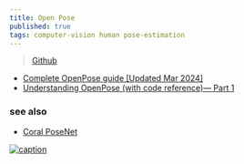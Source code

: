 ```yaml
---
title: Open Pose
published: true
tags: computer-vision human pose-estimation
---
```

> [Github](https://github.com/CMU-Perceptual-Computing-Lab/openpose)

- [Complete OpenPose guide [Updated Mar 2024]](https://www.ikomia.ai/blog/complete-openpose-guide)
- [Understanding OpenPose (with code reference)— Part 1](https://medium.com/analytics-vidhya/understanding-openpose-with-code-reference-part-1-b515ba0bbc73)

### see also
- [Coral PoseNet](https://github.com/google-coral/project-posenet?tab=readme-ov-file#coral-posenet)

[![caption](https://assets-global.website-files.com/645cec60ffb18d5ebb37da4b/655f6bd3bebc9ae6340764a7_openpose_base.jpg)](https://www.ikomia.ai/blog/complete-openpose-guide)